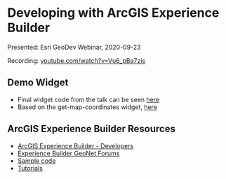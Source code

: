 # Developing with ArcGIS Experience Builder

Presented: Esri GeoDev Webinar, 2020-09-23

Recording: [youtube.com/watch?v=Vu6_pBa7zis](https://www.youtube.com/watch?v=Vu6_pBa7zis)

## Demo Widget

* Final widget code from the talk can be seen [here](https://github.com/gavinr/presentations/tree/master/src/developing-with-arcgis-experience-builder/code/06-styles)
* Based on the get-map-coordinates widget, [here](https://github.com/Esri/arcgis-experience-builder-sdk-resources/tree/master/samples/widgets/get-map-coordinates)

## ArcGIS Experience Builder Resources

* [ArcGIS Experience Builder - Developers](https://developers.arcgis.com/experience-builder/)
* [Experience Builder GeoNet Forums](https://community.esri.com/community/arcgis-experience-builder)
* [Sample code](https://github.com/Esri/arcgis-experience-builder-sdk-resources)
* [Tutorials](https://developers.arcgis.com/labs/?product=experience-builder&topic=any)

